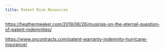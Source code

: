 ```yaml
---
title: Patent Risk Resources
---
```


https://heathermeeker.com/2019/06/26/musings-on-the-eternal-question-of-patent-indemnities/

https://www.oncontracts.com/patent-warranty-indemnity-hurricane-insurance/
